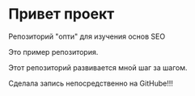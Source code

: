 # Привет проект
Репозиторий "опти" для изучения основ SEO

Это пример репозитория.

Этот репозиторий развивается мной шаг за шагом.

Сделала запись непосредственно на GitHube!!!
